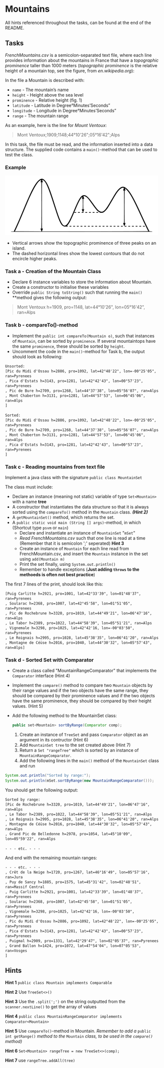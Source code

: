 # Mountains
All hints referenced throughout the tasks, can be found at the end of the README.

## Tasks

*FrenchMountains.csv* is a semicolon-separated text file, where each line provides information about the mountains in France that have a *topographic prominence* taller than 1000 meters (*topographic prominence* is the relative height of a mountain top, see the figure, from *en.wikipedia.org*): 

In the file a Mountain is described with:

- `name` - The mountain’s name
- `height` - Height above the sea level
- `prominence` - Relative height (fig. 1)
- `latitude` - Latitude in Degree°Minutes’Seconds”
- `longitude` - Longitude in Degree°Minutes’Seconds”
- `range` - The mountain range

As an example, here is the line for *Mount Ventoux*:
> Mont Ventoux;1909;1148;44°10'26";05°16'42";Alps

In this task, the file must be read, and the information inserted into a data structure. The supplied code contains a `main()`-method that can be used to test the class.

### Example

![mountain](./assets/mountain.png)

- Vertical arrows show the topographic prominence of three peaks on an island. 
- The dashed horizontal lines show the lowest contours that do not encircle higher peaks.

### Task a - Creation of the Mountain Class

- Declare 6 instance variables to store the information about Mountain.
- Create a constructor to initialise these variables
- Override `public String toString()` such that running the `main()` **method gives the following output: 
> Mont Ventoux h=1909, pro=1148, lat=44°10'26", lon=05°16'42", ran=Alps

### Task b - compareTo()-method

- Implement the `public int compareTo(Mountain o)`, such that instances of `Mountain`, can be sorted by `prominence`. If several mountaintops have the same `prominence`, these should be sorted by `height`.
- Uncomment the code in the `main()`-method for Task b, the output should look as following:

```
Unsorted: 
[Pic du Midi d'Ossau h=2886, pro=1092, lat=42°48'22", lon=-00°25'05", ran=Pyrenees
, Pica d'Estats h=3143, pro=1281, lat=42°42'43", lon=00°57'23", ran=Pyrenees
, Pic de Bure h=2709, pro=1268, lat=44°37'38", lon=05°56'07", ran=Alps
, Mont Chaberton h=3131, pro=1281, lat=44°57'53", lon=06°45'06", ran=Alps
]

Sorted: 
[Pic du Midi d'Ossau h=2886, pro=1092, lat=42°48'22", lon=-00°25'05", ran=Pyrenees
, Pic de Bure h=2709, pro=1268, lat=44°37'38", lon=05°56'07", ran=Alps
, Mont Chaberton h=3131, pro=1281, lat=44°57'53", lon=06°45'06", ran=Alps
, Pica d'Estats h=3143, pro=1281, lat=42°42'43", lon=00°57'23", ran=Pyrenees
]
```

### Task c - Reading mountains from text file

Implement a java class with the signature `public class MountainSet`

The class must include:

- Declare an instance (meaning not static) variable of type `Set<Mountain>` with a name **tree**
- A constructor that instantiates the data structure so that it is always sorted using the `compareTo()` method in the `Mountain` class.  ***(Hint 2)***
- A `getMountainSet()` method, which returns the set.
- A `public static void main (String [] args)`-method, in which (Shortcut type `psvm` or `main`)
  - Declare and instantiate an instance of `MountainSet` "`mSet`"
  - *Read FrenchMountains.csv* such that one line is read at a time (Remember that it is semicolon ';' seperated) **Hint 3**
  - Create an instance of `Mountain` for each line read from FrenchMountain.csv, and insert the `Mountain` instance in the set using `add(Mountain m)`
  - Print the set finally, using `System.out.println()`
  - Remember to handle exceptions (**Just adding `throws` to the methoeds is often not best practice**)

The first 7 lines of the print, should look like this:

```
[Puig Carlitte h=2921, pro=1001, lat=42°33'39", lon=01°48'37", ran=Pyrenees 
, Soularac h=2368, pro=1007, lat=42°45'58", lon=01°51'05", ran=Pyrenees 
, Pic de Rochebrune h=3320, pro=1019, lat=44°49'21", lon=06°47'16", ran=Alps 
, Le Tabor h=2389, pro=1022, lat=44°58'39", lon=05°51'21", ran=Alps 
, Vignemale h=3298, pro=1025, lat=42°42'16, lon=-00°03'50", ran=Pyrenees 
, Le Roignais h=2995, pro=1028, lat=45°38'35", lon=06°41'20", ran=Alps 
, Montagne de Céüse h=2016, pro=1040, lat=44°30'32", lon=05°57'43", ran=Alps]
```

### Task d - Sorted Set with Comparator

- Create a class called "MountainRangeComparator" that implements the `Comparator` interface (Hint 4)
- Implement the `compare()` method to compare two `Mountain` objects by their range values and if the two objects have the same range, they should be compared by their prominence values and if the two objects have the same prominence, they should be compared by their height values. (Hint 5)


- Add the following method to the MountainSet class: 

  ```java
  public set<Mountain> sortByRange(Comparator comp);
  ```

  1. Create an instance of `TreeSet` and pass `Comparator` object as an argument in its contructor (Hint 6)
  2. Add `MountainSet tree` to the set created above (Hint 7)
  3. Return a `Set "rangeTree"` which is sorted by an instance of `MountainRangeComparator`.
  4. Add the following lines in the `main()` method  of the `MountainSet` class and run

```java
System.out.println("Sorted by range:");
System.out.println(mSet.sortByRange(new MountainRangeComparator()));
```

You should get the following output:
```
Sorted by range:
[Pic de Rochebrune h=3320, pro=1019, lat=44°49'21", lon=06°47'16", ran=Alps 
, Le Tabor h=2389, pro=1022, lat=44°58'39", lon=05°51'21", ran=Alps 
, Le Roignais h=2995, pro=1028, lat=45°38'35", lon=06°41'20", ran=Alps 
, Montagne de Céüse h=2016, pro=1040, lat=44°30'32", lon=05°57'43", ran=Alps 
, Grand Pic de Belledonne h=2978, pro=1054, lat=45°10'09", lon=05°59'22", ran=Alps  

- - - etc. - - - 
```

And end with the remaining mountain ranges:

```
- - - etc. - - - 
, Crêt de la Neige h=1720, pro=1267, lat=46°16'49", lon=05°57'16", ran=Jura 
, Puy de Sancy h=1885, pro=1575, lat=45°31'42", lon=02°48'51", ran=Massif Central 
, Puig Carlitte h=2921, pro=1001, lat=42°33'39", lon=01°48'37", ran=Pyrenees 
, Soularac h=2368, pro=1007, lat=42°45'58", lon=01°51'05", ran=Pyrenees 
, Vignemale h=3298, pro=1025, lat=42°42'16, lon=-00°03'50", ran=Pyrenees 
, Pic du Midi d'Ossau h=2886, pro=1092, lat=42°48'22", lon=-00°25'05", ran=Pyrenees 
, Pica d'Estats h=3143, pro=1281, lat=42°42'43", lon=00°57'23", ran=Pyrenees 
, Puigmal h=2909, pro=1331, lat=42°29'47", lon=02°05'37", ran=Pyrenees 
, Grand Ballon h=1424, pro=1072, lat=47°54'04", lon=07°05'53", ran=Vosges 
] 
```

## Hints
**Hint 1** `public class Mountain implements Comparable`


**Hint 2**  Use `TreeSet<>()`


**Hint 3** Use the `.split(';')` on the string outputted from the `scanner.nextLine()` to get the array of values 


**Hint 4** `public class MountainRangeComparator implements Comparator<Mountain>` 


**Hint 5** Use `compareTo()`-method in Mountain. *Remember* *to add a* `public int getRange()` *method to the* `Mountain` *class, to be used in the `compare()` method)*


**Hint 6** `Set<Mountain> rangeTree = new TreeSet<>(comp);`


**Hint 7** use ``rangeTree.addAll(tree)``
